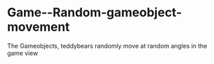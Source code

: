 # Game--Random-gameobject-movement
The Gameobjects, teddybears randomly move at random angles in the game view
